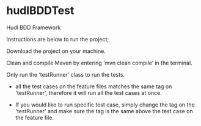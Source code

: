 # hudlBDDTest
Hudl BDD Framework

Instructions are below to run the project;

Download the project on your machine.

Clean and compile Maven by entering ‘mvn clean compile’ in the terminal.

Only run the ‘testRunner’ class to run the tests.  
   - all the test cases on the feature files matches the same tag on 'testRunner', therefore it will run all the 
   test cases at once.
   
   - If you would like to run specific test case, simply change the tag on the 'testRunner' and make sure the tag is the 
  same above the test case on the feature file. 

